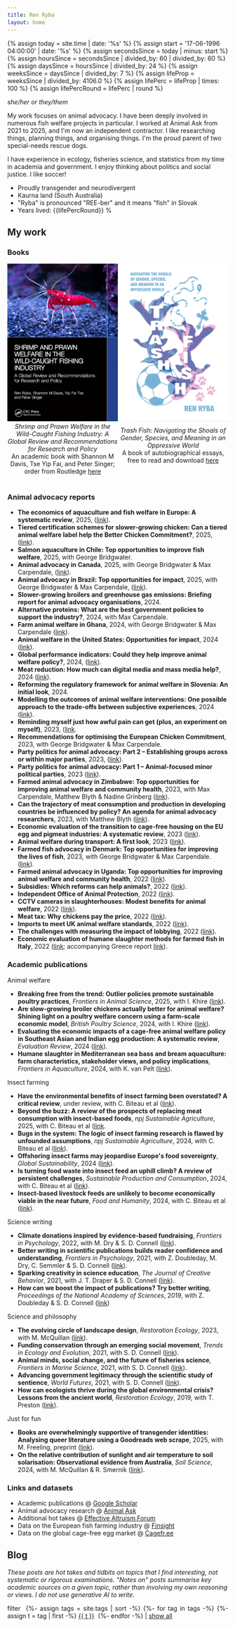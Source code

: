 ```yaml
---
title: Ren Ryba
layout: home
---
```


{%   assign today = site.time | date: '%s'      %}
{%   assign start = '17-06-1996 04:00:00' | date: '%s'  %}
{%   assign secondsSince = today | minus: start     %}
{%   assign hoursSince = secondsSince | divided_by: 60 | divided_by: 60     %}
{%   assign daysSince = hoursSince | divided_by: 24  %}
{%   assign weeksSince = daysSince | divided_by: 7  %}
{%   assign lifeProp = weeksSince | divided_by: 4106.0  %}
{%   assign lifePerc = lifeProp | times: 100  %}
{%   assign lifePercRound = lifePerc | round  %}

*she/her or they/them*  

My work focuses on animal advocacy. I have been deeply involved in numerous fish welfare projects in particular. I worked at Animal Ask from 2021 to 2025, and I'm now an independent contractor. I like researching things, planning things, and organising things. I'm the proud parent of two special-needs rescue dogs.  

I have experience in ecology, fisheries science, and statistics from my time in academia and government. I enjoy thinking about politics and social justice. I like soccer!  

* Proudly transgender and neurodivergent
* Kaurna land (South Australia)
* "Ryba" is pronounced "REE-ber" and it means "fish" in Slovak
* Years lived: {{lifePercRound}} %

## My work

### Books
<div style="display: flex; align-items: center; justify-content: space-between;"><span style="text-align: center; width: 50%;"><a href="/shrimp.html"><img src="/assets/images/shrimpbookcover.jpg" alt="Book cover for Shrimp and Prawn Welfare in the Wild-Caught Fishing Industry, showing an underwater close-up photograph of a red shrimp with white spots standing against grey-blue rocks" width="300" /></a></span><span style="text-align: center; width: 50%;"><a href="/trashfish.html"><img src="/assets/trashfish/cover_compressed.jpg" alt="Book cover for Trash Fish, a zine-style illustration of pink and blue fish with background images of a soccer ball, a rosary, and dog paws" width="300" /></a></span></div>

<div style="display: flex; align-items: center; justify-content: space-between;"><span style="text-align: center; width: 50%;"><i>Shrimp and Prawn Welfare in the Wild-Caught Fishing Industry: A Global Review and Recommendations for Research and Policy</i><br />An academic book with Shannon M Davis, Tse Yip Fai, and Peter Singer; order from Routledge <a href="https://www.routledge.com/Shrimp-and-Prawn-Welfare-in-the-Wild-Caught-Fishing-Industry-A-Global-Review-and-Recommendations-for-Research-and-Policy/Ryba-Davis-Tse-Singer/p/book/9781032901459">here</a></span><span style="text-align: center; width: 50%;"><i>Trash Fish: Navigating the Shoals of Gender, Species, and Meaning in an Oppressive World</i><br />A book of autobiographical essays, free to read and download <a href="/trashfish.html">here</a><br /><br /></span></div>

<br />

### Animal advocacy reports
- **The economics of aquaculture and fish welfare in Europe: A systematic review**, 2025, ([link](https://www.animalask.org/post/the-economics-of-fish-farming-and-fish-welfare-in-europe)).
- **Tiered certification schemes for slower-growing chicken: Can a tiered animal welfare label help the Better Chicken Commitment?**, 2025, ([link](https://www.animalask.org/post/tiered-certification-schemes-for-slower-growing-chicken)).
- **Salmon aquaculture in Chile: Top opportunities to improve fish welfare**, 2025, with George Bridgwater.
- **Animal advocacy in Canada**, 2025, with George Bridgwater & Max Carpendale, ([link](https://www.animalask.org/post/animal-advocacy-in-canada)).
- **Animal advocacy in Brazil: Top opportunities for impact**, 2025, with George Bridgwater & Max Carpendale, ([link](https://www.animalask.org/post/animal-advocacy-in-brazil-top-opportunities-for-impact)).
- **Slower-growing broilers and greenhouse gas emissions: Briefing report for animal advocacy organisations**, 2024.
- **Alternative proteins: What are the best government policies to support the industry?**, 2024, with Max Carpendale.
- **Farm animal welfare in Ghana**, 2024, with George Bridgwater & Max Carpendale ([link](https://www.animalask.org/post/farm-animal-welfare-in-ghana)).
- **Animal welfare in the United States: Opportunities for impact**, 2024 ([link](https://www.animalask.org/post/animal-welfare-in-the-united-states-opportunities-for-impact)).
- **Global performance indicators: Could they help improve animal welfare policy?**, 2024, ([link](https://www.animalask.org/post/global-performance-indicators-could-they-help-improve-animal-welfare-policy)).
- **Meat reduction: How much can digital media and mass media help?**, 2024 ([link](https://www.animalask.org/post/meat-reduction-how-much-can-digital-media-and-mass-media-help)).
- **Reforming the regulatory framework for animal welfare in Slovenia: An initial look**, 2024.
- **Modelling the outcomes of animal welfare interventions: One possible approach to the trade-offs between subjective experiences**, 2024 ([link](https://www.animalask.org/post/modelling-the-outcomes-of-animal-welfare-interventions-one-possible-approach-to-the-trade-offs-betw)).
- **Reminding myself just how awful pain can get (plus, an experiment on myself)**, 2023, ([link](https://forum.effectivealtruism.org/posts/xtcgsLA2G8bn8vj99/reminding-myself-just-how-awful-pain-can-get-plus-an).
- **Recommendations for optimising the European Chicken Commitment**, 2023, with George Bridgwater & Max Carpendale.
- **Party politics for animal advocacy: Part 2 – Establishing groups across or within major parties**, 2023, ([link](https://www.animalask.org/post/party-politics-for-animal-advocacy-1)).
- **Party politics for animal advocacy: Part 1 – Animal-focused minor political parties**, 2023 ([link](https://www.animalask.org/post/party-politics-for-animal-advocacy)).
- **Farmed animal advocacy in Zimbabwe: Top opportunities for improving animal welfare and community health**, 2023, with Max Carpendale, Matthew Blyth & Nadine Grinberg ([link](https://www.animalask.org/post/farmed-animal-advocacy-in-zimbabwe)).
- **Can the trajectory of meat consumption and production in developing countries be influenced by policy? An agenda for animal advocacy researchers**, 2023, with Matthew Blyth ([link](https://www.animalask.org/post/meat-consumption-and-production-in-developing-countries-who-bucks-the-trend)).
- **Economic evaluation of the transition to cage-free housing on the EU egg and pigmeat industries: A systematic review**, 2023 ([link](https://www.animalask.org/post/economic-evaluation-of-the-transition-to-cage-free-housing-on-the-eu-egg-and-pigmeat-industries)).
- **Animal welfare during transport: A first look**, 2023 ([link](https://www.animalask.org/post/animal-welfare-during-transport-a-first-look)).
- **Farmed fish advocacy in Denmark: Top opportunities for improving the lives of fish**, 2023, with George Bridgwater & Max Carpendale. ([link](https://www.animalask.org/post/farmed-fish-advocacy-in-denmark)).
- **Farmed animal advocacy in Uganda: Top opportunities for improving animal welfare and community health**, 2022 ([link](https://www.animalask.org/post/farmed-animal-advocacy-in-uganda)).
- **Subsidies: Which reforms can help animals?**, 2022 ([link](https://www.animalask.org/post/subsidies-which-reforms-can-help-animals)).
- **Independent Office of Animal Protection**, 2022 ([link](https://www.animalask.org/post/independent-office-of-animal-protection)).
- **CCTV cameras in slaughterhouses: Modest benefits for animal welfare**, 2022 ([link](https://www.animalask.org/post/cctv-cameras-in-slaughterhouses-modest-benefits-for-animal-welfare)).
- **Meat tax: Why chickens pay the price**, 2022 ([link](https://www.animalask.org/post/meat-tax-why-chickens-pay-the-price)).
- **Imports to meet UK animal welfare standards**, 2022 ([link](https://www.animalask.org/post/imports-to-meet-uk-animal-welfare-standards)).
- **The challenges with measuring the impact of lobbying**, 2022 ([link](https://www.animalask.org/post/the-challenges-with-measuring-the-impact-of-lobbying)).
- **Economic evaluation of humane slaughter methods for farmed fish in Italy**, 2022 ([link](https://www.eurogroupforanimals.org/files/eurogroupforanimals/2023-02/Italy_Humane%20Slaughter%20for%20Farmed%20Fish_0.pdf); accompanying Greece report [link](https://www.eurogroupforanimals.org/files/eurogroupforanimals/2023-02/Greece_Humane%20Slaughter%20for%20Farmed%20Fish.pdf)).

### Academic publications
Animal welfare  
- **Breaking free from the trend: Outlier policies promote sustainable poultry practices**, *Frontiers in Animal Science*, 2025, with I. Khire ([link](https://www.frontiersin.org/journals/animal-science/articles/10.3389/fanim.2025.1488863/abstract)).
- **Are slow-growing broiler chickens actually better for animal welfare? Shining light on a poultry welfare concern using a farm-scale economic model**, *British Poultry Science*, 2024, with I. Khire ([link](https://doi.org/10.1080/00071668.2024.2432926)).
- **Evaluating the economic impacts of a cage-free animal welfare policy in Southeast Asian and Indian egg production: A systematic review**, *Evaluation Review*, 2024 ([link](https://doi.org/10.1177/0193841X241280681)).
- **Humane slaughter in Mediterranean sea bass and bream aquaculture: farm characteristics, stakeholder views, and policy implications**, *Frontiers in Aquaculture*, 2024, with K. van Pelt ([link](https://doi.org/10.3389/faquc.2024.1383280)).

Insect farming  
- **Have the environmental benefits of insect farming been overstated? A critical review**, under review, with C. Biteau et al ([link](https://ecoevorxiv.org/repository/view/6919/)).
- **Beyond the buzz: A review of the prospects of replacing meat consumption with insect-based foods**, *npj Sustainable Agriculture*, 2025, with C. Biteau et al ([link](https://www.nature.com/articles/s44264-025-00075-z).
- **Bugs in the system: The logic of insect farming research is flawed by unfounded assumptions**, *npj Sustainable Agriculture*, 2024, with C. Biteau et al ([link](https://www.nature.com/articles/s44264-024-00042-0)).
- **Offshoring insect farms may jeopardise Europe's food sovereignty**, *Global Sustainability*, 2024 ([link](https://doi.org/10.1017/sus.2024.35)).
- **Is turning food waste into insect feed an uphill climb? A review of persistent challenges**, *Sustainable Production and Consumption*, 2024, with C. Biteau et al ([link](https://doi.org/10.1016/j.spc.2024.06.031)).
- **Insect-based livestock feeds are unlikely to become economically viable in the near future**, *Food and Humanity*, 2024, with C. Biteau et al ([link](https://doi.org/10.1016/j.foohum.2024.100383)).

Science writing  
- **Climate donations inspired by evidence-based fundraising**, *Frontiers in Psychology*, 2022, with M. Dry & S. D. Connell ([link](https://doi.org/10.3389/fpsyg.2022.768823)).
- **Better writing in scientific publications builds reader confidence and understanding**, *Frontiers in Psychology*, 2021, with Z. Doubleday, M. Dry, C. Semmler & S. D. Connell ([link](https://doi.org/10.3389/fpsyg.2021.714321)).
- **Sparking creativity in science education**, *The Journal of Creative Behavior*, 2021, with J. T. Draper & S. D. Connell ([link](https://doi.org/10.1002/jocb.495)).
- **How can we boost the impact of publications? Try better writing**, *Proceedings of the National Academy of Sciences*, 2019, with Z. Doubleday & S. D. Connell ([link](https://doi.org/10.1073/pnas.1819937116))

Science and philosophy  
- **The evolving circle of landscape design**, *Restoration Ecology*, 2023, with M. McQuillan ([link](https://doi.org/10.1111/rec.14000)).
- **Funding conservation through an emerging social movement**, *Trends in Ecology and Evolution*, 2021, with S. D. Connell ([link](http://doi.org/10.1016/j.tree.2019.09.002)).
- **Animal minds, social change, and the future of fisheries science**, *Frontiers in Marine Science*, 2021, with S. D. Connell ([link](https://doi.org/10.3389/fmars.2021.684841)).
- **Advancing government legitimacy through the scientific study of sentience**, *World Futures*, 2021, with S. D. Connell ([link](https://doi.org/10.1080/02604027.2021.1944732)).
- **How can ecologists thrive during the global environmental crisis? Lessons from the ancient world**, *Restoration Ecology*, 2019, with T. Preston ([link](https://doi.org/10.1111/rec.13042)).

Just for fun  
- **Books are overwhelmingly supportive of transgender identities: Analysing queer literature using a Goodreads web scrape**, 2025, with M. Freeling, preprint ([link](https://doi.org/10.31235/osf.io/exyj7)).
- **On the relative contribution of sunlight and air temperature to soil solarisation: Observational evidence from Australia**, *Soil Science*, 2024, with M. McQuillan & R. Smernik ([link](https://www.publish.csiro.au/sr/SR23168)).

### Links and datasets
* Academic publications @ [Google Scholar](https://www.scholar.google.com/citations?hl=en&user=hCCZcZYAAAAJ&view_op=list_works&sortby=pubdate)
* Animal advocacy research @ [Animal Ask](https://www.animalask.org/research)
* Additional hot takes @ [Effective Altruism Forum](https://forum.effectivealtruism.org/users/ren-ryba)
* Data on the European fish farming industry @ [Finsight](https://finsight.fish)
* Data on the global cage-free egg market @ [Cagefr.ee](https://cagefr.ee)  

## Blog  
*These posts are hot takes and tidbits on topics that I find interesting, not systematic or rigorous examinations. "Notes on" posts summarise key academic sources on a given topic, rather than involving my own reasoning or views. I do not use generative AI to write.*  

<script type="text/javascript">
  function filterUsingTag(selectedTag) {
    var id = 0;
    {% for post in site.posts %}
      var ts = {{ post.tags | jsonify }}

      var postDiv = document.getElementById(++id);
      postDiv.style.display =
        (selectedTag == 'All' || ts.includes(selectedTag))
          ? 'list-item'
          : 'none';
    {% endfor %}
  }
</script>

<p style="text-align: justify;">
filter&nbsp;
{%- assign tags = site.tags | sort -%}
{%- for tag in tags -%}
  {%- assign t = tag | first -%}
<a href="#disable" id="{{ t }}" onclick="filterUsingTag(this.id)">{{ t }}</a>&nbsp;
{%- endfor -%}
| <a href="#disable" id="All" onclick="filterUsingTag('All')">show all</a>
</p>
